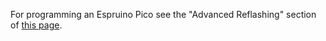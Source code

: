 For programming an Espruino Pico see the "Advanced Reflashing" section of [this page](http://www.espruino.com/Pico).
